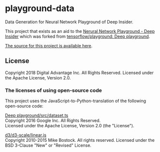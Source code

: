 # playground-data
Data Generation for Neural Network Playground of Deep Insider.

This project that exists as an aid to the [Nerural Network Playground - Deep Insider][playground page] which was forked from [tensorflow/playground: Deep playground][original page].

[The source for this project is available here][src].

## License

Copyright 2018 Digital Advantage Inc. All Rights Reserved.
Licensed under the Apache License, Version 2.0.

### The licenses of using open-source code

This project uses the JavaScript-to-Python-translation of the following open-source code:

 [Deep playground/src/dataset.ts][dataset.py origin]  
Copyright 2016 Google Inc. All Rights Reserved.  
Licensed under the Apache License, Version 2.0 (the "License").

 [d3/d3-scale/linear.js][scalelinear.py origin]  
Copyright 2010-2015 Mike Bostock. All rights reserved.
Licensed under the BSD 3-Clause "New" or "Revised" License.

[playground page]: https://re.deepinsider.jp/playground/index.html
[original page]: https://github.com/tensorflow/playground
[src]: https://github.com/DeepInsider/playground-data
[dataset.py origin]: https://github.com/tensorflow/playground/blob/master/src/dataset.ts
[scalelinear.py origin]: https://github.com/d3/d3-scale/blob/master/src/linear.js
